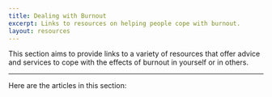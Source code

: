```yaml
---
title: Dealing with Burnout
excerpt: Links to resources on helping people cope with burnout.
layout: resources
---
```


This section aims to provide links to a variety of resources that offer advice and services to cope with the effects of burnout in yourself or in others.

***

Here are the articles in this section:
